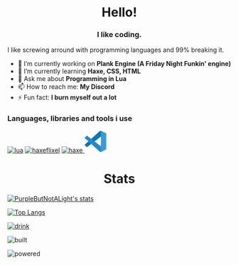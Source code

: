 <h1 align="center">Hello!</h1>
<h3 align="center">I like coding.</h3>


I like screwing arround with programming languages and 99% breaking it.

- 🔭 I’m currently working on **Plank Engine (A Friday Night Funkin' engine)**
- 🌱 I’m currently learning **Haxe, CSS, HTML**
- 💬 Ask me about **Programming in Lua**
- 📫 How to reach me: **My Discord**
- ⚡ Fun fact: **I burn myself out a lot**

### Languages, libraries and tools i use
<a href="https://www.lua.org/" target="_blank"><img src="https://raw.githubusercontent.com/ThePlank/ThePlank/main/lua-logo-nolabel.svg" alt="lua" width="50" height="50"/></a>
<a href="https://www.haxeflixel.com/" target="_blank"><img src="https://raw.githubusercontent.com/ThePlank/ThePlank/main/HaxeFlixel.svg" alt="haxeflixel" width="50" height="50"/></a>
<a href="https://www.haxe.org" target="_blank"><img src="https://haxe.org/img/branding/haxe-logo-glyph.svg" alt="haxe" width="50" height="50" />
<a href="https://code.visualstudio.com/" target="_blank"><img src="https://raw.githubusercontent.com/devicons/devicon/master/icons/vscode/vscode-original.svg" alt="vscode" width="50" height="50"/></a>


<h1 align="center">Stats</h1>

[![PurpleButNotALight's stats](https://github-readme-stats.vercel.app/api?username=ThePlank&theme=purple-yellow)](https://github.com/anuraghazra/github-readme-stats)

[![Top Langs](https://github-readme-stats.vercel.app/api/top-langs/?username=ThePlank&layout=compact)](https://github.com/anuraghazra/github-readme-stats)

[![drink](https://img.shields.io/static/v1?label=purple&message=is%20my%20favroute%20drink&color=purple)](https://www.youtube.com/watch?v=5OdGJ4-BbHc)

![built](https://img.shields.io/badge/built%20by-flesh%20and%20bones-red)

![powered](https://img.shields.io/static/v1?label=powered%20by&message=blood%20and%20water&color=red)

